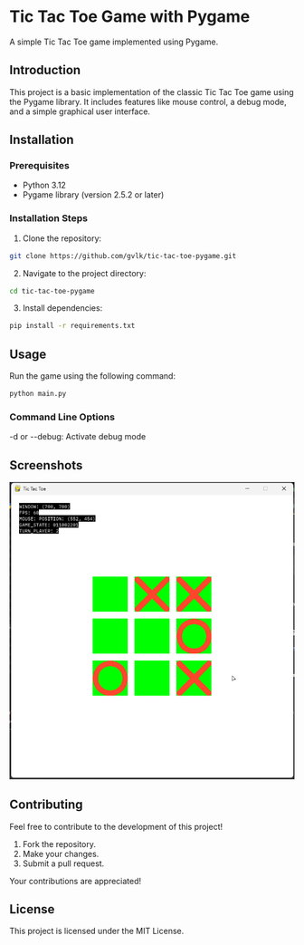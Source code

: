 # Tic Tac Toe Game with Pygame

A simple Tic Tac Toe game implemented using Pygame.

## Introduction

This project is a basic implementation of the classic Tic Tac Toe game using the Pygame library. It includes features like mouse control, a debug mode, and a simple graphical user interface.

## Installation

### Prerequisites

- Python 3.12
- Pygame library (version 2.5.2 or later)

### Installation Steps

1. Clone the repository:
```bash
git clone https://github.com/gvlk/tic-tac-toe-pygame.git
```

2. Navigate to the project directory:
```bash
cd tic-tac-toe-pygame
```

3. Install dependencies:
```bash
pip install -r requirements.txt
```
## Usage

Run the game using the following command:

```bash
python main.py
```

### Command Line Options

-d or --debug: Activate debug mode

## Screenshots

![Screenshot 1](screenshots/screenshot1.png)

## Contributing

Feel free to contribute to the development of this project!

1. Fork the repository.
2. Make your changes.
3. Submit a pull request.

Your contributions are appreciated!

## License

This project is licensed under the MIT License.